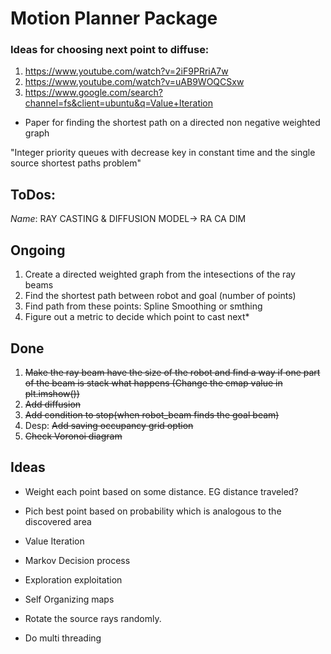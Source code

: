 # Motion Planner Package

### Ideas for choosing next point to diffuse:
1. https://www.youtube.com/watch?v=2iF9PRriA7w
2. https://www.youtube.com/watch?v=uAB9WOQCSxw
3. https://www.google.com/search?channel=fs&client=ubuntu&q=Value+Iteration


* Paper for finding the shortest path on a directed non negative weighted graph


"Integer priority queues with decrease key in constant time and the single source shortest paths problem"

## ToDos:

*Name*: RAY CASTING & DIFFUSION MODEL-> RA CA DIM
## Ongoing
1. Create a directed weighted graph from the intesections of the ray beams
2. Find the shortest path between robot and goal (number of points)
3. Find path from these points: Spline Smoothing or smthing 
4. Figure out a metric to decide which point to cast next*


## Done 
1. <del>Make the ray beam have the size of the robot and find a way if one part of the beam is stack what happens (Change the cmap value in plt.imshow())</del>
2. <del> Add diffusion </del> 
3. <del> Add condition to stop(when robot_beam finds the goal beam) </del>
4. Desp: <del>Add saving occupancy grid option  </del>
5. <del> Check Voronoi diagram <del>


## Ideas
* Weight each point based on some distance. EG distance traveled?
* Pich best point based on probability which is analogous to the discovered area
* Value Iteration
* Markov Decision process
* Exploration exploitation
* Self Organizing maps 


* Rotate the source rays randomly.

* Do multi threading 



